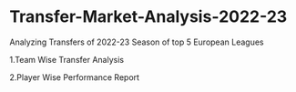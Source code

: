 # Transfer-Market-Analysis-2022-23

Analyzing Transfers of 2022-23 Season of top 5 European Leagues

1.Team Wise Transfer Analysis

2.Player Wise Performance Report
